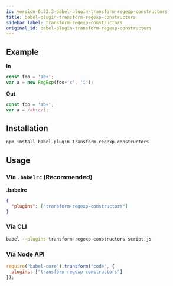 ```yaml
---
id: version-6.23.3-babel-plugin-transform-regexp-constructors
title: babel-plugin-transform-regexp-constructors
sidebar_label: transform-regexp-constructors
original_id: babel-plugin-transform-regexp-constructors
---
```


## Example

**In**

```javascript
const foo = 'ab+';
var a = new RegExp(foo+'c', 'i');
```

**Out**

```javascript
const foo = 'ab+';
var a = /ab+c/i;
```

## Installation

```sh
npm install babel-plugin-transform-regexp-constructors
```

## Usage

### Via `.babelrc` (Recommended)

**.babelrc**

```json
{
  "plugins": ["transform-regexp-constructors"]
}
```

### Via CLI

```sh
babel --plugins transform-regexp-constructors script.js
```

### Via Node API

```javascript
require("babel-core").transform("code", {
  plugins: ["transform-regexp-constructors"]
});
```

